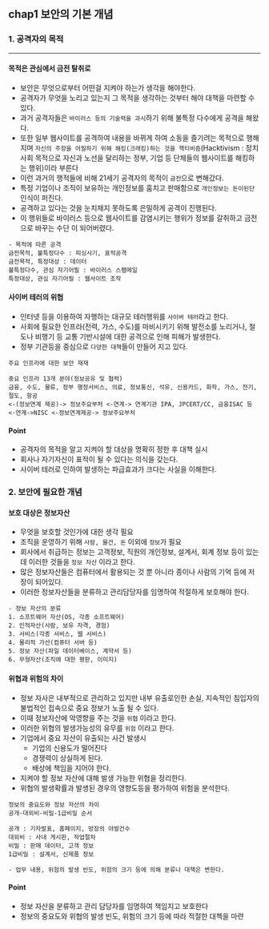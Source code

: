 ## chap1 보안의 기본 개념

### 1. 공격자의 목적
---
#### 목적은 관심에서 금전 탈취로
- 보안은 무엇으로부터 어떤걸 지켜야 하는가 생각을 해야한다.
- 공격자가 무엇을 노리고 있는지 그 목적을 생각하는 것부터 해야 대책을 마련할 수 있다.
- 과거 공격자들은 `바이러스 등의 기술력을 과시`하기 위해 불특정 다수에게 공격을 해왔다.
- 또한 일부 웹사이트를 공격하여 내용을 바뀌게 하여 소동을 즐기려는 목적으로 행해지며 `자신의 주장을 어필하기 위해 해킹(크래킹)하는 것을 핵티비즘`(Hacktivism : 정치 사회 목적으로 자신과 노선을 달리하는 정부, 기업 등 단체들의 웹사이트를 해킹하는 행위)이라 부른다
- 이런 과거의 행적들에 비해 21세기 공격자의 목적이 `금전`으로 변해갔다.
- 특정 기업이나 조직이 보유하는 개인정보를 훔치고 판매함으로 `개인정보는 돈이된단` 인식이 퍼진다.
- 공격하고 있다는 것을 눈치채지 못하도록 은밀하게 공격이 진행된다.
- 이 행위들로 바이러스 등으로 웹사이트를 감염시키는 행위가 정보를 갈취하고 금전으로 바꾸는 수단 이 되어버렸다.
```
- 목적에 따른 공격
금전목적, 불특정다수 : 피싱사기, 표적공격
금전목적, 특정대상 : 데이터
불특정다수, 관심 자기어필 : 바이러스 스팸메일
특정대상, 관심 자기어필 : 웹사이트 조작
```

#### 사이버 테러의 위협
- 인터넷 등을 이용하여 자행하는 대규모 테러행위를 `사이버 테러`라고 한다.
- 사회에 필요한 인프라(전력, 가스, 수도)를 마비시키기 위해 발전소를 노리거나, 철도나 비행기 등 교통 기반시설에 대한 공격으로 인해 피해가 발생한다.
- 정부 기관등을 중심으로 `다양한 대책`들이 만들어 지고 있다.
```
주요 인프라에 대한 보안 재재

중요 인프라 13개 분야(정보공유 및 협력)
금융, 수도, 물류, 정부 행정서비스, 의료, 정보통신, 석유, 신용카드, 화학, 가스, 전기, 절도, 항공
<-(정보연계 제공)-> 정보주요부처 <-연계-> 연계기관 IPA, JPCERT/CC, 금융ISAC 등 <-연계->NISC <-정보연계제공-> 정보주요부처
```
#### Point
- 공격자의 목적을 알고 지켜야 할 대상을 명확히 정한 후 대책 실시
- 회사나 자기자신이 표적이 될 수 있다는 의식을 갖는다.
- 사이버 테러로 인하여 발생하는 파급효과가 크다는 사실을 이해한다.

### 2. 보안에 필요한 개념
#### 보호 대상은 정보자산
- 무엇을 보호할 것인가에 대한 생각 필요
- 조직을 운영하기 위해 `사람, 물건, 돈` 이외에 `정보`가 필요
- 회사에서 취급하는 정보는 고객정보, 직원의 개인정보, 설계서, 회계 정보 등이 있는데 이러한 것들을 `정보 자산` 이라고 한다.
- 많은 정보자산들은 컴퓨터에서 활용되는 것 뿐 아니라 종이나 사람의 기억 등에 저장이 되어있다.
- 이러한 정보자산들을 분류하고 관리담당자를 임명하여 적절하게 보호해야 한다.
```
- 정보 자산의 분류
1. 소프트웨어 자산(OS, 각종 소프트웨어)
2. 인적자산(사람, 보유 자격, 경험)
3. 서비스(각종 서비스, 웹 서비스)
4. 물리적 가산(컴퓨터 서버 등)
5. 정보 자산(파일 데이터베이스, 계약서 등)
6. 무형자산(조직에 대한 평판, 이미지)
```

#### 위협과 위험의 차이
- 정보 자사은 내부적으로 관리하고 있지만 내부 유출로인한 손실, 지속적인 침입자의 불법적인 접속으로 중요 정보가 노출 될 수 있다.
- 이때 정보자산에 악영향을 주는 것을 `위협` 이라고 한다.
- 이러한 위협의 발생가능성의 유무를 `위험` 이라고 한다.
- 기업에서 중요 자산이 유출되는 사건 발생시
  - 기업의 신용도가 떨어진다
  - 경쟁력이 상실하게 된다.
  - 배상에 책임을 지어야 한다.
- 지켜야 할 정보 자산에 대해 발생 가능한 위협을 정리한다.
- 위협의 발생확률과 발생된 경우의 영향도등을 평가하여 위험을 분석한다.
```
정보의 중요도와 정보 자산의 차이
공개-대외비-비밀-1급비밀 순서

공개 : 기자발표, 홈페이지, 방장의 야발건수
대외비 : 사내 게시판, 작업절차
비밀 : 판매 데이터, 고객 정보
1급비밀 : 설계서, 신제품 정보

- 업무 내용, 위험의 발생 빈도, 위험의 크기 등에 의해 분류나 대책은 변한다.
```
#### Point
- 정보 자산을 분류하고 관리 담당자를 임명하여 책임지고 보호한다
- 정보의 중요도와 위협의 발생 빈도, 위험의 크기 등에 따라 적절한 대첵을 마련